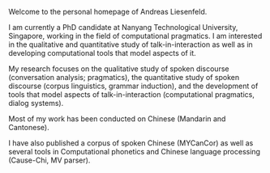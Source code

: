 Welcome to the personal homepage of Andreas Liesenfeld.

I am currently a PhD candidate at Nanyang Technological University, Singapore, working in the field of computational pragmatics. I am interested in the qualitative and quantitative study of talk-in-interaction as well as in developing computational tools that model aspects of it.

My research focuses on the qualitative study of spoken discourse (conversation analysis; pragmatics), the quantitative study of spoken discourse (corpus linguistics, grammar induction), and the development of tools that model aspects of talk-in-interaction (computational pragmatics, dialog systems).

Most of my work has been conducted on Chinese (Mandarin and Cantonese). 

I have also published a corpus of spoken Chinese (MYCanCor) as well as several tools in Computational phonetics and Chinese language processing (Cause-Chi, MV parser).
